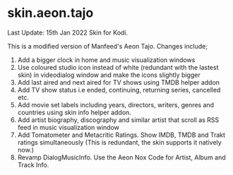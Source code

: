 # skin.aeon.tajo
Last Update: 15th Jan 2022
Skin for Kodi.

This is a modified version of Manfeed's Aeon Tajo. Changes include;
1.	Add a bigger clock in home and music visualization windows
2.	Use coloured studio icon instead of white (redundant with the lastest skin) in videodialog window and make the icons slightly bigger
3.	Add last aired and next aired for TV shows using TMDB helper addon
4.	Add TV show status i.e ended, continuing, returning series, cancelled etc.
5.	Add movie set labels including years, directors, writers, genres and countries using skin info helper addon.
6.	Add artist biography, discography and similar artist that scroll as RSS feed in music visualization window
7.	Add Tomatometer and Metacritic Ratings. Show IMDB, TMDB and Trakt ratings simultaneously (This is redundant, the skin supports it natively now.)
8.	Revamp DialogMusicInfo. Use the Aeon Nox Code for Artist, Album and Track Info.
